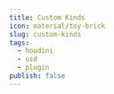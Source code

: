 ```yaml
---
title: Custom Kinds
icon: material/toy-brick
slug: custom-kinds
tags:
  - houdini
  - usd
  - plugin
publish: false
---
```

